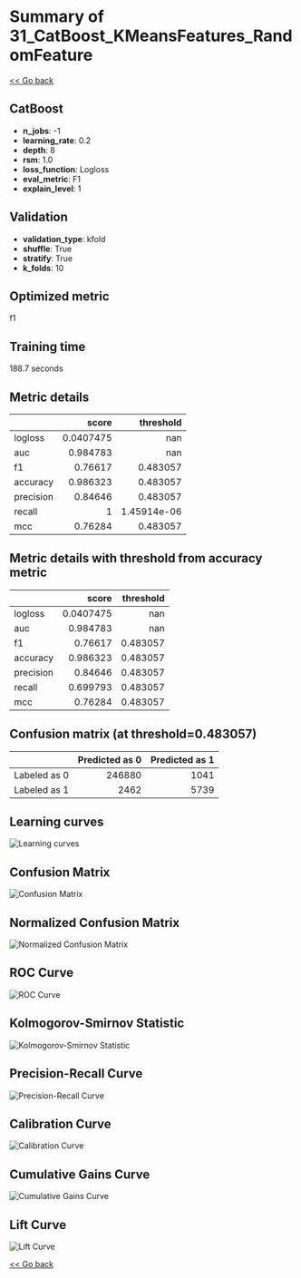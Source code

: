 # Summary of 31_CatBoost_KMeansFeatures_RandomFeature

[<< Go back](../README.md)


## CatBoost
- **n_jobs**: -1
- **learning_rate**: 0.2
- **depth**: 8
- **rsm**: 1.0
- **loss_function**: Logloss
- **eval_metric**: F1
- **explain_level**: 1

## Validation
 - **validation_type**: kfold
 - **shuffle**: True
 - **stratify**: True
 - **k_folds**: 10

## Optimized metric
f1

## Training time

188.7 seconds

## Metric details
|           |     score |     threshold |
|:----------|----------:|--------------:|
| logloss   | 0.0407475 | nan           |
| auc       | 0.984783  | nan           |
| f1        | 0.76617   |   0.483057    |
| accuracy  | 0.986323  |   0.483057    |
| precision | 0.84646   |   0.483057    |
| recall    | 1         |   1.45914e-06 |
| mcc       | 0.76284   |   0.483057    |


## Metric details with threshold from accuracy metric
|           |     score |   threshold |
|:----------|----------:|------------:|
| logloss   | 0.0407475 |  nan        |
| auc       | 0.984783  |  nan        |
| f1        | 0.76617   |    0.483057 |
| accuracy  | 0.986323  |    0.483057 |
| precision | 0.84646   |    0.483057 |
| recall    | 0.699793  |    0.483057 |
| mcc       | 0.76284   |    0.483057 |


## Confusion matrix (at threshold=0.483057)
|              |   Predicted as 0 |   Predicted as 1 |
|:-------------|-----------------:|-----------------:|
| Labeled as 0 |           246880 |             1041 |
| Labeled as 1 |             2462 |             5739 |

## Learning curves
![Learning curves](learning_curves.png)
## Confusion Matrix

![Confusion Matrix](confusion_matrix.png)


## Normalized Confusion Matrix

![Normalized Confusion Matrix](confusion_matrix_normalized.png)


## ROC Curve

![ROC Curve](roc_curve.png)


## Kolmogorov-Smirnov Statistic

![Kolmogorov-Smirnov Statistic](ks_statistic.png)


## Precision-Recall Curve

![Precision-Recall Curve](precision_recall_curve.png)


## Calibration Curve

![Calibration Curve](calibration_curve_curve.png)


## Cumulative Gains Curve

![Cumulative Gains Curve](cumulative_gains_curve.png)


## Lift Curve

![Lift Curve](lift_curve.png)



[<< Go back](../README.md)
